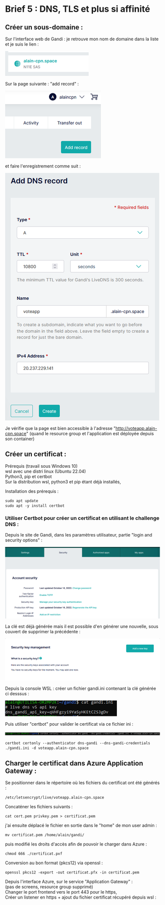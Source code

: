 # Brief 5 : DNS, TLS et plus si affinité  

## Créer un sous-domaine :  

Sur l'interface web de Gandi : je retrouve mon nom de domaine dans la liste et je suis le lien :  

![domain](https://github.com/Simplon-AlainCaupin/brief5/blob/main/IMG/gandi_domain.png?raw=true)  

Sur la page suivante : "add record" :  

![addrecord](https://github.com/Simplon-AlainCaupin/brief5/blob/main/IMG/add_record.png?raw=true)  

et faire l'enregistrement comme suit :  

![dnsrecord](https://github.com/Simplon-AlainCaupin/brief5/blob/main/IMG/add_dns_record.png?raw=true)  

Je vérifie que la page est bien accessible à l'adresse "http://voteapp.alain-cpn.space" (quand le resource group et l'application est déployée depuis son container)  

## Créer un certificat :  

Prérequis (travail sous Windows 10)  
wsl avec une distri linux (Ubuntu 22.04)  
Python3, pip et certbot  
Sur la distribution wsl, python3 et pip étant déjà installés,

Installation des prérequis :  
```
sudo apt update
sudo apt -y install certbot
```

### Utiliser Certbot pour créer un certificat en utilisant le challenge DNS :  

Depuis le site de Gandi, dans les paramètres utilisateur, partie "login and security options" :  

![security](https://github.com/Simplon-AlainCaupin/brief5/blob/main/IMG/gandi_security.png?raw=true)  

La clé est déjà générée mais il est possible d'en générer une nouvelle, sous couvert de supprimer la précédente :  

![generate_key](https://github.com/Simplon-AlainCaupin/brief5/blob/main/IMG/add_new_key.png?raw=true)  

Depuis la console WSL : créer un fichier gandi.ini contenant la clé générée ci desssus :  

![gandini](https://github.com/Simplon-AlainCaupin/brief5/blob/main/IMG/gandi_ini.png?raw=true)

Puis utiliser "certbot" pour valider le certificat via ce fichier ini :  

![certbot_cmd](https://github.com/Simplon-AlainCaupin/brief5/blob/main/IMG/certbot_command.png?raw=true)  
```
certbot certonly --authenticator dns-gandi --dns-gandi-credentials ./gandi.ini -d voteapp.alain-cpn.space
```

## Charger le certificat dans Azure Application Gateway :  

Se positionner dans le répertoire où les fichiers du certificat ont été générés :  

```
/etc/letsencrypt/live/voteapp.alain-cpn.space
```  

Concaténer les fichiers suivants :  

```
cat cert.pem privkey.pem > certificat.pem
```  
j'ai ensuite déplacé le fichier en sortie dans le "home" de mon user admin :  
```  
mv certificat.pem /home/alain/gandi/
```
puis modifié les droits d'accès afin de pouvoir le charger dans Azure :  
```
chmod 666 ./certificat.pxf
```  

Conversion au bon format (pkcs12) via openssl :  

```
openssl pkcs12 -export -out certificat.pfx -in certificat.pem
```  
Depuis l'interface Azure, sur le service "Application Gateway" :  
(pas de screens, resource group supprimé)  
Changer le port frontend vers le port 443 pour le https,  
Créer un listener en https + ajout du fichier certificat récupéré depuis wsl :  


